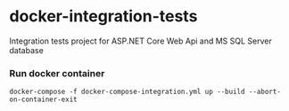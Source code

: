 # docker-integration-tests
Integration tests project for ASP.NET Core Web Api and MS SQL Server database

### Run docker container
`docker-compose -f docker-compose-integration.yml up --build --abort-on-container-exit`
